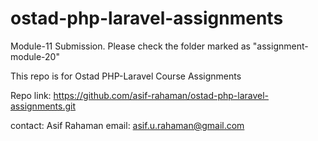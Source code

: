 # ostad-php-laravel-assignments

Module-11 Submission. Please check the folder marked as "assignment-module-20"

This repo is for Ostad PHP-Laravel Course Assignments

Repo link: https://github.com/asif-rahaman/ostad-php-laravel-assignments.git

contact:
Asif Rahaman
email: asif.u.rahaman@gmail.com
